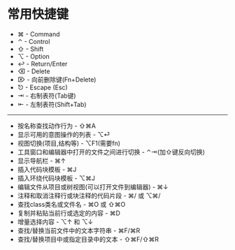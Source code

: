 # 常用快捷键

* ⌘ - Command
* ⌃ - Control
* ⇧ - Shift
* ⌥ - Option
* ↩︎ - Return/Enter
* ⌫ - Delete
* ⌦ - 向前删除键\(Fn+Delete\)
* ⎋ - Escape \(Esc\)
* ⇥ - 右制表符\(Tab键\)
* ⇤ - 左制表符\(Shift+Tab\)

---

* 按名称查找动作行为 - ⇧⌘A
* 显示可用的意图操作的列表 - ⌥⏎
* 视图切换\(项目,结构等\) - ⌥F1\(需要fn\)
* 工具窗口和编辑器中打开的文件之间进行切换 - ⌃⇥\(加⇧键反向切换\)
* 显示导航栏 - ⌘↑
* 插入代码块模板 - ⌘J
* 插入环绕代码块模板 - ⌥⌘J
* 编辑文件从项目或树视图\(可以打开文件到编辑器\) - ⌘↓
* 注释和取消注释行或块注释的代码片段 - ⌘/ 或 ⌥⌘/
* 查找class类名或文件名 - ⌘O 或 ⇧⌘O
* 复制并粘贴当前行或选定的内容 - ⌘D
* 增量选择内容 - ⌥↑ 和 ⌥↓
* 查找/替换当前文件中的文本字符串 - ⌘F/⌘R
* 查找/替换项目中或指定目录中的文本 - ⇧⌘F/⇧⌘R




